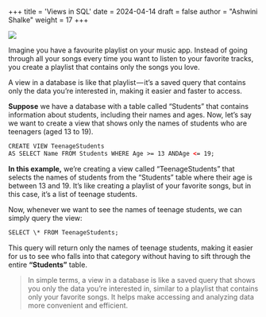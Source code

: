 +++
title = 'Views in SQL'
date = 2024-04-14
draft = false
author = "Ashwini Shalke"
weight = 17
+++


![](https://cdn-images-1.medium.com/max/2400/1*OE_zkDzyO_E0penaJO3esw.png)

Imagine you have a favourite playlist on your music app. Instead of going through all your songs every time you want to listen to your favorite tracks, you create a playlist that contains only the songs you love.

A view in a database is like that playlist — it’s a saved query that contains only the data you’re interested in, making it easier and faster to access.

**Suppose**
we have a database with a table called “Students” that contains information about students, including their names and ages. Now, let’s say we want to create a view that shows only the names of students who are teenagers (aged 13 to 19).


```html
CREATE VIEW TeenageStudents 
AS SELECT Name FROM Students WHERE Age >= 13 ANDAge <= 19;
```

**In this example,** we’re creating a view called “TeenageStudents” that selects the names of students from the “Students” table where their age is between 13 and 19. It’s like creating a playlist of your favorite songs, but in this case, it’s a list of teenage students.


Now, whenever we want to see the names of teenage students, we can simply query the view:

```html
SELECT \* FROM TeenageStudents;
```

This query will return only the names of teenage students, making it easier for us to see who falls into that category without having to sift through the entire **“Students”** table.


> In simple terms, a view in a database is like a saved query that shows you only the data you’re interested in, similar to a playlist that contains only your favorite songs. It helps make accessing and analyzing data more convenient and efficient.